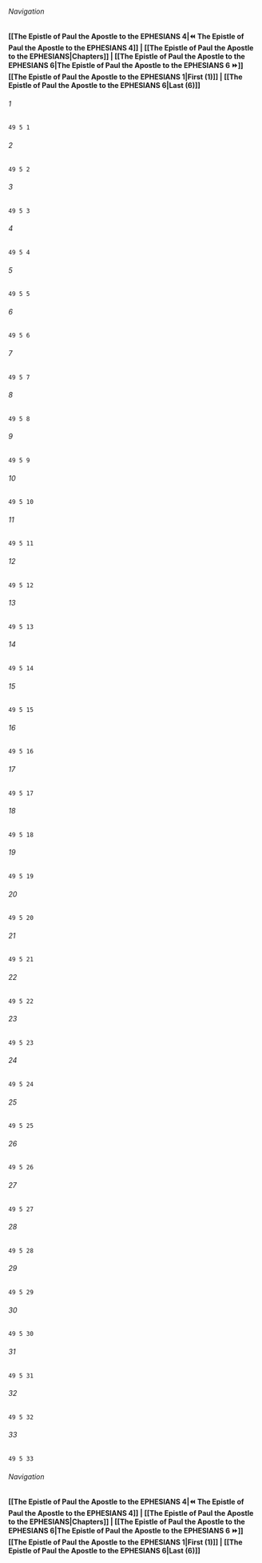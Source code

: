 
###### Navigation
**[[The Epistle of Paul the Apostle to the EPHESIANS 4|⏪ The Epistle of Paul the Apostle to the EPHESIANS 4]] | [[The Epistle of Paul the Apostle to the EPHESIANS|Chapters]] | [[The Epistle of Paul the Apostle to the EPHESIANS 6|The Epistle of Paul the Apostle to the EPHESIANS 6 ⏩]]**
**[[The Epistle of Paul the Apostle to the EPHESIANS 1|First (1)]] | [[The Epistle of Paul the Apostle to the EPHESIANS 6|Last (6)]]**

###### 1
``` verse
49 5 1 
```
###### 2
``` verse
49 5 2 
```
###### 3
``` verse
49 5 3 
```
###### 4
``` verse
49 5 4 
```
###### 5
``` verse
49 5 5 
```
###### 6
``` verse
49 5 6 
```
###### 7
``` verse
49 5 7 
```
###### 8
``` verse
49 5 8 
```
###### 9
``` verse
49 5 9 
```
###### 10
``` verse
49 5 10 
```
###### 11
``` verse
49 5 11 
```
###### 12
``` verse
49 5 12 
```
###### 13
``` verse
49 5 13 
```
###### 14
``` verse
49 5 14 
```
###### 15
``` verse
49 5 15 
```
###### 16
``` verse
49 5 16 
```
###### 17
``` verse
49 5 17 
```
###### 18
``` verse
49 5 18 
```
###### 19
``` verse
49 5 19 
```
###### 20
``` verse
49 5 20 
```
###### 21
``` verse
49 5 21 
```
###### 22
``` verse
49 5 22 
```
###### 23
``` verse
49 5 23 
```
###### 24
``` verse
49 5 24 
```
###### 25
``` verse
49 5 25 
```
###### 26
``` verse
49 5 26 
```
###### 27
``` verse
49 5 27 
```
###### 28
``` verse
49 5 28 
```
###### 29
``` verse
49 5 29 
```
###### 30
``` verse
49 5 30 
```
###### 31
``` verse
49 5 31 
```
###### 32
``` verse
49 5 32 
```
###### 33
``` verse
49 5 33 
```

###### Navigation
**[[The Epistle of Paul the Apostle to the EPHESIANS 4|⏪ The Epistle of Paul the Apostle to the EPHESIANS 4]] | [[The Epistle of Paul the Apostle to the EPHESIANS|Chapters]] | [[The Epistle of Paul the Apostle to the EPHESIANS 6|The Epistle of Paul the Apostle to the EPHESIANS 6 ⏩]]**
**[[The Epistle of Paul the Apostle to the EPHESIANS 1|First (1)]] | [[The Epistle of Paul the Apostle to the EPHESIANS 6|Last (6)]]**

